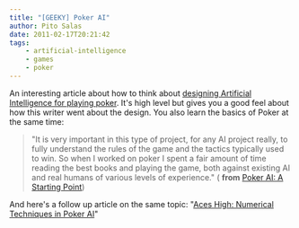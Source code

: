 ```yaml
---
title: "[GEEKY] Poker AI"
author: Pito Salas
date: 2011-02-17T20:21:42
tags:
    - artificial-intelligence
    - games
    - poker
---
```




An interesting article about how to think about [designing Artificial
Intelligence for playing
poker](<http://gamecareerguide.com/features/896/poker_ai_a_starting_.php>).
It's high level but gives you a good feel about how this writer went about the
design. You also learn the basics of Poker at the same time:

> "It is very important in this type of project, for any AI project really, to
> fully understand the rules of the game and the tactics typically used to
> win. So when I worked on poker I spent a fair amount of time reading the
> best books and playing the game, both against existing AI and real humans of
> various levels of experience." ( **from** [Poker AI: A Starting
> Point](<http://gamecareerguide.com/features/896/poker_ai_a_starting_.php>))

And here's a follow up article on the same topic: "[Aces High: Numerical
Techniques in Poker
AI](<http://www.gamasutra.com/view/feature/6154/aces_high_numerical_techniques_in_.php>)"

>



